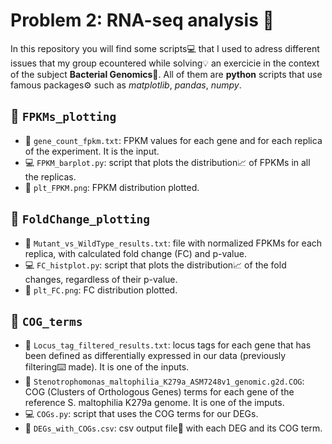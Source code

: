 # Problem 2: RNA-seq analysis 🧬
In this repository you will find some scripts💻 that I used to adress different issues that my group ecountered while solving💡 an exercicie in the context of the subject **Bacterial Genomics**🔬. 
All of them are **python** scripts that use famous packages⚙️ such as *matplotlib*, *pandas*, *numpy*.

## 📁 `FPKMs_plotting`
- 📄 `gene_count_fpkm.txt`: FPKM values for each gene and for each replica of the experiment. It is the input.
- 💻 `FPKM_barplot.py`: script that plots the distribution📈 of FPKMs in all the replicas.
- 🎨 `plt_FPKM.png`: FPKM distribution plotted.

## 📁 `FoldChange_plotting`
- 📄 `Mutant_vs_WildType_results.txt`: file with normalized FPKMs for each replica, with calculated fold change (FC) and p-value. 
- 💻 `FC_histplot.py`: script that plots the distribution📈 of the fold changes, regardless of their p-value. 
- 🎨 `plt_FC.png`: FC distribution plotted. 
  
## 📁 `COG_terms`
- 📄 `Locus_tag_filtered_results.txt`: locus tags for each gene that has been defined as differentially expressed in our data (previously filtering⌨️ made). It is one of the inputs.
- 📄 `Stenotrophomonas_maltophilia_K279a_ASM7248v1_genomic.g2d.COG`: COG (Clusters of Orthologous Genes) terms for each gene of the reference S. maltophilia K279a genome. It is one of the imputs.
- 💻 `COGs.py`: script that uses the COG terms for our DEGs.
- 📄 `DEGs_with_COGs.csv`: csv output file🔧 with each DEG and its COG term. 
